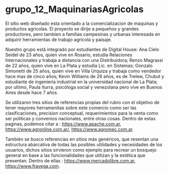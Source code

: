 # grupo_12_MaquinariasAgricolas
El sitio web diseñado esta orientado a la comercializacion de maquinas y productos agricolas. El proyecto se dirije a pequeños y grandes productores, pero tambien a familias campesinas y urbanas interesada en adquirir herramientas de trabajo agrícola y paisaje.

Nuestro grupo está integrado por estudiantes de Digital House: Ana Cielo Seidel de 23 años, quien vive en Rosario, estudia Relaciones Internacionales y trabaja a distancia con una Distribuidora; Renzo Magrassi de 22 años, quien vive en La Plata y estudia Lic. en Sistemas; Gonzalo Simonetti de 25 años, quien vive en Villa Urquiza y trabaja como vendedor hace mas de cinco años; Kevin Williams de 26 años, es de Trelew, Chubut y estudiante de ingeniería industrial en la universidad nacional de La Plata; por ultimo, Paula Iturra, psicóloga social y venezolana pero vive en Buenos Aires desde hace 7 años.

Se utilizaron tres sitios de referencias propias del rubro con el objetivo de tener mayores herramenitas sobre este comercio como ser las clasificaciones, precision conceptual, requerimientos para la venta como ser politicas y convenios nacionales, entre otras cosas. Dentro de estas paginas, podemos citar a : https://www.apache.com.ar, https://www.agronline.com.ar/, https://www.agromec.com.ar.

También se busco referencias en sitios más genéricos, que resentan una estructura abarcativa de todas las posibles utilidades y necesidades de los usuarios, dichos sitios sirvieron como ejemplo para recrear un bosquejo general en base a las funcionalidades que utilizan y la estética que presentan. Dentro de ellas : https://www.mercadolibre.com.ar,  https://www.fravega.com.
